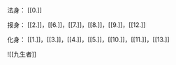 法身：
[[0.]]

报身：
[[2.]]，[[6.]]，[[7.]]，[[8.]]，[[9.]]，[[12.]]

化身：
[[1.]]，[[3.]]，[[4.]]，[[5.]]，[[10.]]，[[11.]]，[[13.]]



![[九生者]]
